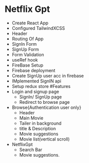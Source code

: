 # Netflix Gpt
- Create React App
- Configured TailwindXCSS
- Header
- Routing Of App
- SignIn Form
- SignUp Form 
- Form Validation
- useRef hook
- FireBase Setup
- Firebase deployment
- Create SignUp user acc in firebase
- IMplemented SignIN api
- Setup redux store
#Features
- Login and signup page
    - SignIn/ SignUp page
    - Redirect to browse page
- Browse{Authentication user only}
    - Header
    - Main Movie
    - Tailer in background
    - title & Description
    - Movie suggestions
    - Movie list(vertical scroll)
- NetflixGpt
    - Search Bar
    - Movie suggestions.
